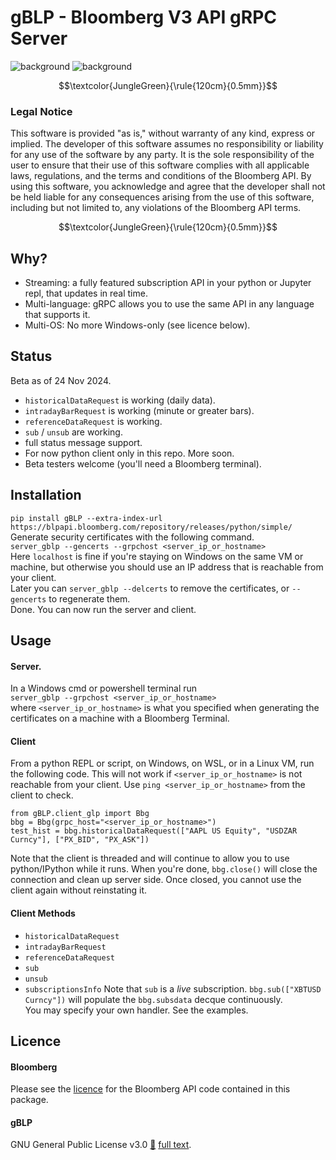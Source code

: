 # gBLP - Bloomberg V3 API gRPC Server

![background](images/finvids.gif#gh-dark-mode-only)
![background](images/finvids.gif#gh-light-mode-only)


$$\textcolor{JungleGreen}{\rule{120cm}{0.5mm}}$$
### Legal Notice
This software is provided "as is," without warranty of any kind, express or implied. The developer of this software assumes no responsibility or liability for any use of the software by any party. It is the sole responsibility of the user to ensure that their use of this software complies with all applicable laws, regulations, and the terms and conditions of the Bloomberg API. By using this software, you acknowledge and agree that the developer shall not be held liable for any consequences arising from the use of this software, including but not limited to, any violations of the Bloomberg API terms.

$$\textcolor{JungleGreen}{\rule{120cm}{0.5mm}}$$


## Why?
* Streaming: a fully featured subscription API in your python or Jupyter repl, that updates in real time.
* Multi-language: gRPC allows you to use the same API in any language that supports it. 
* Multi-OS: No more Windows-only (see licence below). 


## Status
Beta as of 24 Nov 2024. 
* `historicalDataRequest` is working (daily data).
* `intradayBarRequest` is working (minute or greater bars).
* `referenceDataRequest` is working.
* `sub` / `unsub` are working.
* full status message support.
* For now python client only in this repo. More soon. 
* Beta testers welcome (you'll need a Bloomberg terminal).

## Installation
`pip install gBLP --extra-index-url https://blpapi.bloomberg.com/repository/releases/python/simple/`  
Generate security certificates with the following command.   
`server_gblp --gencerts --grpchost <server_ip_or_hostname>`  
Here `localhost` is fine if you're staying on Windows on the same VM or machine, but otherwise you should use an IP address that is reachable from your client.  
Later you can `server_gblp --delcerts` to remove the certificates, or `--gencerts` to regenerate them.  
Done. You can now run the server and client.  

## Usage
#### Server. 
In a Windows cmd or powershell terminal run  
`server_gblp --grpchost <server_ip_or_hostname>`  
where `<server_ip_or_hostname>` is what you specified when generating the certificates on a machine with a Bloomberg Terminal.

#### Client
From a python REPL or script, on Windows, on WSL, or in a Linux VM, run the following code. This will not work if `<server_ip_or_hostname>` is not reachable from your client. Use `ping <server_ip_or_hostname>` from the client to check.
```
from gBLP.client_glp import Bbg
bbg = Bbg(grpc_host="<server_ip_or_hostname>")
test_hist = bbg.historicalDataRequest(["AAPL US Equity", "USDZAR Curncy"], ["PX_BID", "PX_ASK"])
```
Note that the client is threaded and will continue to allow you to use python/IPython while it runs. 
When you're done, `bbg.close()` will close the connection and clean up server side. Once closed, you cannot use the client again without reinstating it. 

#### Client Methods
* `historicalDataRequest`
* `intradayBarRequest`
* `referenceDataRequest`
* `sub`
* `unsub`
* `subscriptionsInfo`
Note that `sub` is a _live_ subscription. `bbg.sub(["XBTUSD Curncy"])` will populate the `bbg.subsdata` decque continuously.  
You may specify your own handler. See the examples. 

## Licence
#### Bloomberg
Please see the [licence](https://github.com/vegabook/gBLP/blob/main/src/bbg_copyright.txt) for the Bloomberg API code contained in this package. 
#### gBLP
GNU General Public License v3.0 [🔗](https://www.gnu.org/licenses/gpl-3.0.en.html) [full text](https://www.gnu.org/licenses/gpl-3.0.html).

 

